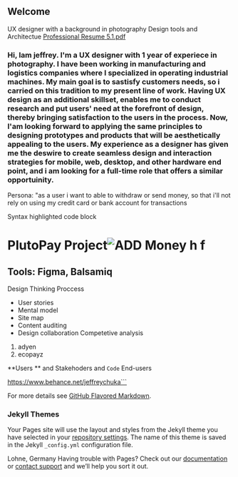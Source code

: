 ## Welcome 

UX designer with a background in photography
Design tools and Architectue
[Professional Resume 5.1.pdf](https://github.com/jeffreychuka/jeff-c/files/6858681/Professional.Resume.5.1.pdf)
### Hi, Iam jeffrey. I'm a UX designer with 1 year of experiece in photography. I have been working in manufacturing and logistics companies where I specialized in operating industrial machines. My main goal is to sastisfy customers needs, so i carried on this tradition to my present line of work. Having UX design as an additional skillset, enables me to conduct research and put users' need at the forefront of design, thereby bringing satisfaction to the users in the process. Now, I'am looking forward to applying the same principles to designing prototypes and products that will be aesthetically appealing to the users. My experience as a designer has given me the deswire to create seamless design and interaction strategies for mobile, web, desktop, and other hardware end point, and i am looking for a full-time role that offers a similar opportuinity.

Persona: "as a user i want to able to withdraw or send money, so that i'll not rely on using my credit card or bank account for transactions

Syntax highlighted code block

# PlutoPay Project![ADD Money h f](https://user-images.githubusercontent.com/87776403/126573896-efd0d589-423d-45e4-bbd7-964d4b50a907.png)

## Tools: Figma, Balsamiq
Design Thinking Proccess
- User stories
- Mental model
- Site map
- Content auditing
- Design collaboration
Competetive analysis
1. adyen
2. ecopayz

**Users ** and Stakehoders  and `Code` End-users

https://www.behance.net/jeffreychuka```

For more details see [GitHub Flavored Markdown](https://guides.github.com/features/mastering-markdown/).

### Jekyll Themes

Your Pages site will use the layout and styles from the Jekyll theme you have selected in your [repository settings](https://github.com/jeffreychuka/jeff-c/settings/pages). The name of this theme is saved in the Jekyll `_config.yml` configuration file.

Lohne, Germany
Having trouble with Pages? Check out our [documentation](https://docs.github.com/categories/github-pages-basics/) or [contact support](https://support.github.com/contact) and we’ll help you sort it out.
